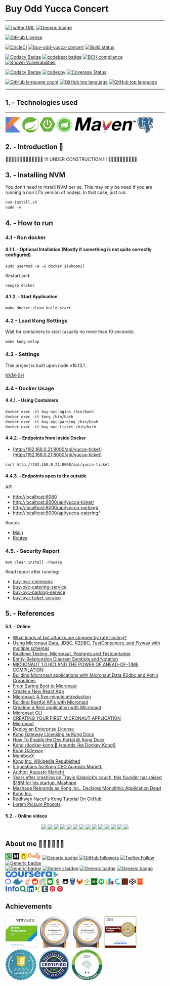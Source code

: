 # Buy Odd Yucca Concert

---

[![Twitter URL](https://img.shields.io/twitter/url?logoColor=blue&style=social&url=https%3A%2F%2Fimg.shields.io%2Ftwitter%2Furl%3Fstyle%3Dsocial)](https://twitter.com/intent/tweet?text=%20Checkout%20this%20%40github%20repo%20by%20%40joaofse%20%F0%9F%91%A8%F0%9F%8F%BD%E2%80%8D%F0%9F%92%BB%3A%20https%3A//github.com/jesperancinha/buy-odd-yucca-concert)
[![Generic badge](https://img.shields.io/static/v1.svg?label=GitHub&message=Buy%20Odd%20Yucca%20Concert🌴&color=informational)](https://github.com/jesperancinha/buy-odd-yucca-concert)

[![GitHub License](https://img.shields.io/badge/license-Apache%20License%202.0-blue.svg?style=flat)](https://www.apache.org/licenses/LICENSE-2.0)

[![CircleCI](https://circleci.com/gh/jesperancinha/buy-odd-yucca-concert/tree/master.svg?style=svg)](https://circleci.com/gh/jesperancinha/buy-odd-yucca-concert/tree/master)
[![buy-odd-yucca-concert](https://github.com/jesperancinha/buy-odd-yucca-concert/actions/workflows/buy-odd-yucca-concert.yml/badge.svg)](https://github.com/jesperancinha/buy-odd-yucca-concert/actions/workflows/buy-odd-yucca-concert.yml)
[![Build status](https://ci.appveyor.com/api/projects/status/v9i0hi26hj0ny3u9?svg=true)](https://ci.appveyor.com/project/jesperancinha/buy-odd-yucca-concert)

[![Codacy Badge](https://app.codacy.com/project/badge/Grade/6a3c3910140f433e9092239a88b73de6)](https://www.codacy.com/gh/jesperancinha/buy-odd-yucca-concert/dashboard?utm_source=github.com&amp;utm_medium=referral&amp;utm_content=jesperancinha/buy-odd-yucca-concert&amp;utm_campaign=Badge_Grade)
[![codebeat badge](https://codebeat.co/badges/43a4efff-377f-437b-b240-15c409fe0b0b)](https://codebeat.co/projects/github-com-jesperancinha-buy-odd-yucca-concert-master)
[![BCH compliance](https://bettercodehub.com/edge/badge/jesperancinha/buy-odd-yucca-concert?branch=master)](https://bettercodehub.com/results/jesperancinha/buy-odd-yucca-concert) 
[![Known Vulnerabilities](https://snyk.io/test/github/jesperancinha/buy-odd-yucca-concert/badge.svg)](https://snyk.io/test/github/jesperancinha/buy-odd-yucca-concert)

[![Codacy Badge](https://app.codacy.com/project/badge/Coverage/6a3c3910140f433e9092239a88b73de6)](https://www.codacy.com/gh/jesperancinha/buy-odd-yucca-concert/dashboard?utm_source=github.com&utm_medium=referral&utm_content=jesperancinha/buy-odd-yucca-concert&utm_campaign=Badge_Coverage)
[![codecov](https://codecov.io/gh/jesperancinha/buy-odd-yucca-concert/branch/master/graph/badge.svg?token=9Q3q61ry36)](https://codecov.io/gh/jesperancinha/buy-odd-yucca-concert)
[![Coverage Status](https://coveralls.io/repos/github/jesperancinha/buy-odd-yucca-concert/badge.svg?branch=master)](https://coveralls.io/github/jesperancinha/buy-odd-yucca-concert?branch=master)

[![GitHub language count](https://img.shields.io/github/languages/count/jesperancinha/buy-odd-yucca-concert.svg)](#)
[![GitHub top language](https://img.shields.io/github/languages/top/jesperancinha/buy-odd-yucca-concert.svg)](#)
[![GitHub top language](https://img.shields.io/github/languages/code-size/jesperancinha/buy-odd-yucca-concert.svg)](#)

---

## 1.  - Technologies used

---

[![alt text](https://raw.githubusercontent.com/jesperancinha/project-signer/master/project-signer-templates/icons-50/kotlin-50.png "Kotlin")](https://kotlinlang.org/)
[![alt text](https://raw.githubusercontent.com/jesperancinha/project-signer/master/project-signer-templates/icons-50/spring-50.png "Spring Framework")](https://spring.io/projects/spring-framework)
[![alt text](https://raw.githubusercontent.com/jesperancinha/project-signer/master/project-signer-templates/icons-50/spring-boot-50.png "Spring Boot")](https://spring.io/projects/spring-boot)
[![alt text](https://raw.githubusercontent.com/jesperancinha/project-signer/master/project-signer-templates/icons-50/spring-webflux-50.png)](https://docs.spring.io/spring-framework/docs/current/reference/html/web-reactive.html)
[![alt text](https://raw.githubusercontent.com/jesperancinha/project-signer/master/project-signer-templates/icons-50/apache-maven-50.png "Maven")](https://maven.apache.org/)
[![alt text](https://raw.githubusercontent.com/jesperancinha/project-signer/master/project-signer-templates/icons-50/postgres-50.png "PostgreSQL")](https://www.postgresql.org/)

## 2.  -  Introduction 🌴

🚧🚧🚧🚧🚧🚧🚧🚧🚧🚧🚧🚧🚧 !!! UNDER CONSTRUCTION !!! 🚧🚧🚧🚧🚧🚧🚧🚧🚧🚧 

## 3.  - Installing NVM

You don't need to install NVM per se. This may only be need if you are running a non LTS version of nodejs. In that case, just run:

```shell
nvm-install.sh
node -v
```

## 4.  - How to run

### 4.1 - Run docker

#### 4.1.1. - Optional Intallation (Mostly if something is not quite correctly configured)
```shell
sudo usermod -a -G docker $(whoami)
```

Restart and:

```shell
newgrp docker
```

#### 4.1.2. - Start Application

```shell
make docker-clean-build-start
```

### 4.2 - Load Kong Settings

Wait for containers to start (usually no more than 10 seconds).

```shell
make kong-setup
```

### 4.3 - Settings

This project is built upon node v16.13.1

[NVM-SH](https://github.com/nvm-sh/nvm/blob/master/README.md)

### 4.4 - Docker Usage

#### 4.4.1. - Using Containers
```shell
docker exec -it buy-oyc-nginx /bin/bash
docker exec -it kong /bin/bash
docker exec -it buy-oyc-parking /bin/bash
docker exec -it buy-oyc-ticket /bin/bash
```

#### 4.4.2. - Endpoints from inside Docker


-   [http://192.168.0.21:8000/api/yucca-ticket](http://192.168.0.21:8000/api/yucca-ticket)

```shell
curl http://192.168.0.21:8000/api/yucca-ticket
```

#### 4.4.3. - Endpoints open to the outside


API

-   [http://localhost:8080](http://localhost:8080)
-   [http://localhost:8000/api/yucca-ticket/](http://localhost:8000/api/yucca-ticket/)
-   [http://localhost:8000/api/yucca-parking/](http://localhost:8000/api/yucca-parking/)
-   [http://localhost:8000/api/yucca-catering/](http://localhost:8000/api/yucca-catering/)

Routes

-   [Main](http://localhost:8001)
-   [Routes](http://localhost:8001/routes)

### 4.5. - Security Report

```shell
mvn clean install -Powasp
```
Read report after running:

-   [buy-oyc-commons](buy-oyc-commons/target/dependency-check-report.html)
-   [buy-oyc-catering-service](buy-oyc-catering-service/target/dependency-check-report.html)
-   [buy-oyc-parking-service](buy-oyc-parking-service/target/dependency-check-report.html)
-   [buy-oyc-ticket-service](buy-oyc-ticket-service/target/dependency-check-report.html)

## 5.  - References

#### 5.1. - Online

-   [What kinds of bot attacks are stopped by rate limiting?](https://www.cloudflare.com/en-gb/learning/bots/what-is-rate-limiting/)
-   [Using Micronaut Data, JDBC, R2DBC, TestContainers, and Flyway with multiple schemas](https://www.zsiegel.com/2022/01/25/Micronaut-JDBC-R2DBC-Flyway-multiple-schemas)
-   [Realtime Testing: Micronaut, Postgres and Testcontainer](https://blog.pallav.dev/realtime-testing-micronaut-postgres-and-testcontainer)
-   [Entity-Relationship Diagram Symbols and Notation](https://www.lucidchart.com/pages/ER-diagram-symbols-and-meaning)
-   [MICRONAUT 1.0 RC1 AND THE POWER OF AHEAD-OF-TIME COMPILATION](https://micronaut.io/2018/09/30/micronaut-1-0-rc1-and-the-power-of-ahead-of-time-compilation/)
-   [Building Micronaut applications with Micronaut Data R2dbc and Kotlin Coroutines](https://itnext.io/building-micronaut-applications-with-micronaut-data-r2dbc-and-kotlin-coroutines-a1416db5a7d0)
-   [From Spring Boot to Micronaut](https://blog.frankel.ch/spring-to-micronaut/)
-   [Create a New React App](https://reactjs.org/docs/create-a-new-react-app.html)
-   [Micronaut: A five-minute introduction](https://dev.to/mkbaldwin/micronaut-a-five-minute-introduction-c27)
-   [Building Restful APIs with Micronaut](https://itnext.io/building-restful-apis-with-micronaut-98f4eb39211c)
-   [Creating a Rest application with Micronaut](https://medium.com/danieldiasjava/creating-a-rest-application-with-micronaut-30a001b3c38b) 
-   [Micronaut CLI](https://docs.micronaut.io/latest/guide/#cli)
-   [CREATING YOUR FIRST MICRONAUT APPLICATION](https://guides.micronaut.io/latest/creating-your-first-micronaut-app-maven-kotlin.html)
-   [Micronaut](https://micronaut.io/)
-   [Deploy an Enterprise License](https://docs.konghq.com/gateway/2.6.x/plan-and-deploy/licenses/deploy-license/)
-   [Kong Gateway Licensing @ Kong Docs](https://docs.konghq.com/gateway/2.6.x/plan-and-deploy/licenses/)
-   [How To Enable the Dev Portal @ Kong Docs](https://docs.konghq.com/gateway/2.6.x/developer-portal/enable-dev-portal/)
-   [Kong /docker-kong 🦍 (sounds like Donkey Kong!)](https://github.com/Kong/docker-kong/tree/master/compose)
-   [Kong Gateway](https://docs.konghq.com/gateway/)
-   [MemboxX](https://www.crunchbase.com/organization/memboxx)
-   [Kong Inc. Wikipedia Repubished](https://wiki2.org/en/Kong_Inc.)
-   [5 questions for Kong CEO Augusto Marietti](https://www.bizjournals.com/sanfrancisco/news/2018/11/29/5-questions-for-kong-ceo-augusto-marietti.html)
-   [Author: Augusto Marietti](https://konghq.com/blog/author/augusto/)
-   [Years after crashing on Travis Kalanick’s couch, this founder has raised $18M for his startup, Mashape](https://techcrunch.com/2017/03/23/years-after-crashing-on-travis-kalanicks-couch-this-italian-founder-just-raised-18-million-for-his-startup/)
-   [Mashape Rebrands as Kong Inc., Declares Monolithic Application Dead](https://www.globenewswire.com/news-release/2017/10/16/1230930/0/en/Mashape-Rebrands-as-Kong-Inc-Declares-Monolithic-Application-Dead.html)
-   [Kong Inc.](https://en.wikipedia.org/wiki/Kong_Inc.)
-   [Redhwan Nacef's Kong Tutorial On GitHub](https://github.com/redhwannacef/youtube-tutorials/tree/main/kong-gateway)
-   [Lorem Picsum Phosots](https://picsum.photos/)

#### 5.2. - Online videos

<div align="center">
      <a title="Kong Gateway for Beginners: Adding a Service, Route and Plugins" href="https://www.youtube.com/watch?v=kGZyAEVioWg">
     <img 
          src="https://img.youtube.com/vi/kGZyAEVioWg/0.jpg" 
          style="width:10%;">
      </a>
      <a title="Kong Gateway Tutorial | API Gateway For Beginners" href="https://www.youtube.com/watch?v=20rOdqag4Dw">
     <img 
          src="https://img.youtube.com/vi/20rOdqag4Dw/0.jpg" 
          style="width:10%;">
      </a>
      <a title="How to Use Kong Gateway JWT Plugin" href="https://www.youtube.com/watch?v=OjF95vVldxY">
     <img 
          src="https://img.youtube.com/vi/OjF95vVldxY/0.jpg" 
          style="width:10%;">
      </a>
      <a title="Developing Micronaut Applications with IntelliJ IDEA" href="https://www.youtube.com/watch?v=KIp9PlyJOjg">
     <img 
          src="https://img.youtube.com/vi/KIp9PlyJOjg/0.jpg" 
          style="width:10%;">
      </a>
      <a title="Micronaut Deep Dive by Graeme Rocher" href="https://www.youtube.com/watch?v=S5yfTfPeue8">
     <img 
          src="https://img.youtube.com/vi/S5yfTfPeue8/0.jpg" 
          style="width:10%;">
      </a>
      <a title="Introduction to Micronaut • Graeme Rocher • GOTO 2019" href="https://www.youtube.com/watch?v=RtjSqRZ_md4">
     <img 
          src="https://img.youtube.com/vi/RtjSqRZ_md4/0.jpg" 
          style="width:10%;">
      </a>
      <a title="What is Rate Limiting / API Throttling? | System Design Concepts" href="https://www.youtube.com/watch?v=9CIjoWPwAhU">
     <img 
          src="https://img.youtube.com/vi/9CIjoWPwAhU/0.jpg" 
          style="width:10%;">
      </a>
      <a title="API Gateway Plugins for Kubernetes Ingress Controller" href="https://www.youtube.com/watch?v=xHpYbncyXmA">
     <img 
          src="https://img.youtube.com/vi/xHpYbncyXmA/0.jpg" 
          style="width:10%;">
      </a>
      <a title="Installing Kong's API Gateway with Docker" href="https://www.youtube.com/watch?v=sJEID1xEZMg">
     <img 
          src="https://img.youtube.com/vi/sJEID1xEZMg/0.jpg" 
          style="width:10%;">
      </a>
      <a title="DevOps Is More Than Configuration Management" href="https://www.youtube.com/watch?v=vmgvs11XKow">
     <img 
          src="https://img.youtube.com/vi/vmgvs11XKow/0.jpg" 
          style="width:10%;">
      </a>
      <a title="DynamoDB Partitions - How they work - AWS Service Deep Dive" href="https://www.youtube.com/watch?v=WoxNmq5-E9o">
     <img 
          src="https://img.youtube.com/vi/WoxNmq5-E9o/0.jpg" 
          style="width:10%;">
      </a>
      <a title="Working with DynamoDB Tables - Partition Key and Sort Key - Dynamo Deep Dive" href="https://www.youtube.com/watch?v=T6VZ_GfQdvo">
     <img 
          src="https://img.youtube.com/vi/T6VZ_GfQdvo/0.jpg" 
          style="width:10%;">
      </a>
      <a title="AWS re:Invent 2018: Amazon DynamoDB Deep Dive: Advanced Design Patterns for DynamoDB (DAT401)" href="https://www.youtube.com/watch?v=HaEPXoXVf2k">
     <img 
          src="https://img.youtube.com/vi/HaEPXoXVf2k/0.jpg" 
          style="width:10%;">
      </a>
      <a title="What is a DynamoDB GSI (Global Secondary Index) ?" href="https://www.youtube.com/watch?v=ihMOlb8EZKE">
     <img 
          src="https://img.youtube.com/vi/ihMOlb8EZKE/0.jpg" 
          style="width:10%;">
      </a>
</div>

## About me 👨🏽‍💻🚀🏳️‍🌈

[![alt text](https://raw.githubusercontent.com/jesperancinha/project-signer/master/project-signer-templates/icons-20/JEOrgLogo-20.png "João Esperancinha Homepage")](http://joaofilipesabinoesperancinha.nl)
[![alt text](https://raw.githubusercontent.com/jesperancinha/project-signer/master/project-signer-templates/icons-20/medium-20.png "Medium")](https://medium.com/@jofisaes)
[![alt text](https://raw.githubusercontent.com/jesperancinha/project-signer/master/project-signer-templates/icons-20/bmc-20.png "Buy me a Coffe")](https://www.buymeacoffee.com/jesperancinha)
[![alt text](https://raw.githubusercontent.com/jesperancinha/project-signer/master/project-signer-templates/icons-20/credly-20.png "Credly")](https://www.credly.com/users/joao-esperancinha)
[![Generic badge](https://img.shields.io/static/v1.svg?label=Homepage&message=joaofilipesabinoesperancinha.nl&color=6495ED "João Esperancinha Homepage")](https://joaofilipesabinoesperancinha.nl/)
[![GitHub followers](https://img.shields.io/github/followers/jesperancinha.svg?label=jesperancinha&style=social "GitHub")](https://github.com/jesperancinha)
[![Twitter Follow](https://img.shields.io/twitter/follow/joaofse?label=João%20Esperancinha&style=social "Twitter")](https://twitter.com/joaofse)
[![Generic badge](https://img.shields.io/static/v1.svg?label=GitHub&message=JEsperancinhaOrg&color=yellow "jesperancinha.org dependencies")](https://github.com/JEsperancinhaOrg)   
[![Generic badge](https://img.shields.io/static/v1.svg?label=Articles&message=Across%20The%20Web&color=purple)](https://github.com/jesperancinha/project-signer/blob/master/project-signer-templates/Articles.md)
[![Generic badge](https://img.shields.io/static/v1.svg?label=Webapp&message=Image%20Train%20Filters&color=6495ED)](http://itf.joaofilipesabinoesperancinha.nl/)
[![Generic badge](https://img.shields.io/static/v1.svg?label=All%20Badges&message=Badges&color=red "All badges")](https://joaofilipesabinoesperancinha.nl/badges)
[![Generic badge](https://img.shields.io/static/v1.svg?label=Status&message=Project%20Status&color=red "Project statuses")](https://github.com/jesperancinha/project-signer/blob/master/project-signer-quality/Build.md)
[![alt text](https://raw.githubusercontent.com/jesperancinha/project-signer/master/project-signer-templates/icons-20/coursera-20.png "Coursera")](https://www.coursera.org/user/da3ff90299fa9297e283ee8e65364ffb)
[![alt text](https://raw.githubusercontent.com/jesperancinha/project-signer/master/project-signer-templates/icons-20/google-apps-20.png "Google Apps")](https://play.google.com/store/apps/developer?id=Joao+Filipe+Sabino+Esperancinha)   
[![alt text](https://raw.githubusercontent.com/jesperancinha/project-signer/master/project-signer-templates/icons-20/sonatype-20.png "Sonatype Search Repos")](https://search.maven.org/search?q=org.jesperancinha)
[![alt text](https://raw.githubusercontent.com/jesperancinha/project-signer/master/project-signer-templates/icons-20/docker-20.png "Docker Images")](https://hub.docker.com/u/jesperancinha)
[![alt text](https://raw.githubusercontent.com/jesperancinha/project-signer/master/project-signer-templates/icons-20/stack-overflow-20.png)](https://stackoverflow.com/users/3702839/joao-esperancinha)
[![alt text](https://raw.githubusercontent.com/jesperancinha/project-signer/master/project-signer-templates/icons-20/reddit-20.png "Reddit")](https://www.reddit.com/user/jesperancinha/)
[![alt text](https://raw.githubusercontent.com/jesperancinha/project-signer/master/project-signer-templates/icons-20/devto-20.png "Dev To")](https://dev.to/jofisaes)
[![alt text](https://raw.githubusercontent.com/jesperancinha/project-signer/master/project-signer-templates/icons-20/hackernoon-20.jpeg "Hackernoon")](https://hackernoon.com/@jesperancinha)
[![alt text](https://raw.githubusercontent.com/jesperancinha/project-signer/master/project-signer-templates/icons-20/codeproject-20.png "Code Project")](https://www.codeproject.com/Members/jesperancinha)
[![alt text](https://raw.githubusercontent.com/jesperancinha/project-signer/master/project-signer-templates/icons-20/github-20.png "GitHub")](https://github.com/jesperancinha)
[![alt text](https://raw.githubusercontent.com/jesperancinha/project-signer/master/project-signer-templates/icons-20/bitbucket-20.png "BitBucket")](https://bitbucket.org/jesperancinha)
[![alt text](https://raw.githubusercontent.com/jesperancinha/project-signer/master/project-signer-templates/icons-20/gitlab-20.png "GitLab")](https://gitlab.com/jesperancinha)
[![alt text](https://raw.githubusercontent.com/jesperancinha/project-signer/master/project-signer-templates/icons-20/bintray-20.png "BinTray")](https://bintray.com/jesperancinha)
[![alt text](https://raw.githubusercontent.com/jesperancinha/project-signer/master/project-signer-templates/icons-20/free-code-camp-20.jpg "FreeCodeCamp")](https://www.freecodecamp.org/jofisaes)
[![alt text](https://raw.githubusercontent.com/jesperancinha/project-signer/master/project-signer-templates/icons-20/hackerrank-20.png "HackerRank")](https://www.hackerrank.com/jofisaes)
[![alt text](https://raw.githubusercontent.com/jesperancinha/project-signer/master/project-signer-templates/icons-20/codeforces-20.png "Code Forces")](https://codeforces.com/profile/jesperancinha)
[![alt text](https://raw.githubusercontent.com/jesperancinha/project-signer/master/project-signer-templates/icons-20/codebyte-20.png "Codebyte")](https://coderbyte.com/profile/jesperancinha)
[![alt text](https://raw.githubusercontent.com/jesperancinha/project-signer/master/project-signer-templates/icons-20/codewars-20.png "CodeWars")](https://www.codewars.com/users/jesperancinha)
[![alt text](https://raw.githubusercontent.com/jesperancinha/project-signer/master/project-signer-templates/icons-20/codepen-20.png "Code Pen")](https://codepen.io/jesperancinha)
[![alt text](https://raw.githubusercontent.com/jesperancinha/project-signer/master/project-signer-templates/icons-20/hacker-news-20.png "Hacker News")](https://news.ycombinator.com/user?id=jesperancinha)
[![alt text](https://raw.githubusercontent.com/jesperancinha/project-signer/master/project-signer-templates/icons-20/infoq-20.png "InfoQ")](https://www.infoq.com/profile/Joao-Esperancinha.2/)
[![alt text](https://raw.githubusercontent.com/jesperancinha/project-signer/master/project-signer-templates/icons-20/linkedin-20.png "LinkedIn")](https://www.linkedin.com/in/joaoesperancinha/)
[![alt text](https://raw.githubusercontent.com/jesperancinha/project-signer/master/project-signer-templates/icons-20/xing-20.png "Xing")](https://www.xing.com/profile/Joao_Esperancinha/cv)
[![alt text](https://raw.githubusercontent.com/jesperancinha/project-signer/master/project-signer-templates/icons-20/tumblr-20.png "Tumblr")](https://jofisaes.tumblr.com/)
[![alt text](https://raw.githubusercontent.com/jesperancinha/project-signer/master/project-signer-templates/icons-20/pinterest-20.png "Pinterest")](https://nl.pinterest.com/jesperancinha/)
[![alt text](https://raw.githubusercontent.com/jesperancinha/project-signer/master/project-signer-templates/icons-20/quora-20.png "Quora")](https://nl.quora.com/profile/Jo%C3%A3o-Esperancinha)

## Achievements

[![VMware Spring Professional 2021](https://raw.githubusercontent.com/jesperancinha/project-signer/master/project-signer-templates/badges/vmware-spring-professional-2021.png "VMware Spring Professional 2021")](https://www.credly.com/badges/762fa7a4-9cf4-417d-bd29-7e072d74cdb7)
[![Oracle Certified Professional, JEE 7 Developer](https://raw.githubusercontent.com/jesperancinha/project-signer/master/project-signer-templates/badges/oracle-certified-professional-java-ee-7-application-developer-100.png "Oracle Certified Professional, JEE7 Developer")](https://www.credly.com/badges/27a14e06-f591-4105-91ca-8c3215ef39a2)
[![Oracle Certified Professional, Java SE 11 Programmer](https://raw.githubusercontent.com/jesperancinha/project-signer/master/project-signer-templates/badges/oracle-certified-professional-java-se-11-developer-100.png "Oracle Certified Professional, Java SE 11 Programmer")](https://www.credly.com/badges/87609d8e-27c5-45c9-9e42-60a5e9283280)
[![IBM Cybersecurity Analyst Professional](https://raw.githubusercontent.com/jesperancinha/project-signer/master/project-signer-templates/badges/ibm-cybersecurity-analyst-professional-certificate-100.png "IBM Cybersecurity Analyst Professional")](https://www.credly.com/badges/ad1f4abe-3dfa-4a8c-b3c7-bae4669ad8ce)
[![Certified Advanced JavaScript Developer](https://raw.githubusercontent.com/jesperancinha/project-signer/master/project-signer-templates/badges/cancanit-badge-1462-100.png "Certified Advanced JavaScript Developer")](https://cancanit.com/certified/1462/)
[![Certified Neo4j Professional](https://raw.githubusercontent.com/jesperancinha/project-signer/master/project-signer-templates/badges/professional_neo4j_developer-100.png "Certified Neo4j Professional")](https://graphacademy.neo4j.com/certificates/c279afd7c3988bd727f8b3acb44b87f7504f940aac952495ff827dbfcac024fb.pdf)
[![Deep Learning](https://raw.githubusercontent.com/jesperancinha/project-signer/master/project-signer-templates/badges/deep-learning-100.png "Deep Learning")](https://www.credly.com/badges/8d27e38c-869d-4815-8df3-13762c642d64)
